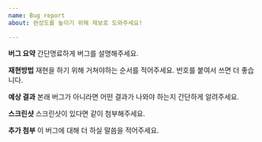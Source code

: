 ```yaml
---
name: Bug report
about: 완성도를 높이기 위해 제보로 도와주세요!

---
```


**버그 요약**
간단명료하게 버그를 설명해주세요.

**재현방법**
재현을 하기 위해 거쳐야하는 순서를 적어주세요. 번호를 붙여서 쓰면 더 좋습니다.

**예상 결과**
본래 버그가 아니라면 어떤 결과가 나와야 하는지 간단하게 알려주세요.

**스크린샷**
스크린샷이 있다면 같이 첨부해주세요.

**추가 첨부**
이 버그에 대해 더 하실 말씀을 적어주세요.
